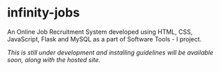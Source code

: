 # infinity-jobs
An Online Job Recruitment System developed using HTML, CSS, JavaScript, Flask and MySQL as a part of Software Tools - I project.

*This is still under development and installing guidelines will be available soon, along with the hosted site.*
